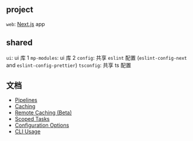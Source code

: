 ## project

`web`: [Next.js](https://nextjs.org) app

## shared

`ui`: ui 库 1
`mp-modules`: ui 库 2
`config`: 共享 `eslint` 配置 (`eslint-config-next` and `eslint-config-prettier`)
`tsconfig`: 共享 ts 配置

## 文档

- [Pipelines](https://turborepo.org/docs/features/pipelines)
- [Caching](https://turborepo.org/docs/features/caching)
- [Remote Caching (Beta)](https://turborepo.org/docs/features/remote-caching)
- [Scoped Tasks](https://turborepo.org/docs/features/scopes)
- [Configuration Options](https://turborepo.org/docs/reference/configuration)
- [CLI Usage](https://turborepo.org/docs/reference/command-line-reference)
